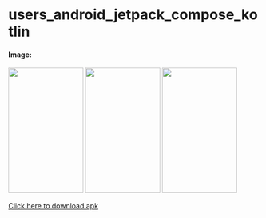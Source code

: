# users_android_jetpack_compose_kotlin
#### Image:
<div>
  <img src="https://github.com/mohammadjoumani/users_android_jetpack_compose_kotlin/assets/53276286/cdf2d3b9-886c-46c8-9119-15692cf81f45" width= "150"height="250>
  <img src="https://github.com/mohammadjoumani/users_android_jetpack_compose_kotlin/assets/53276286/003c5cdb-5854-4097-9050-cbc54dea5350" width="150"height="250">
  <img src="https://github.com/mohammadjoumani/users_android_jetpack_compose_kotlin/assets/53276286/676a4444-84c4-47bb-845a-628372b47e49" width="150"height="250">
  <img src="https://github.com/mohammadjoumani/users_android_jetpack_compose_kotlin/assets/53276286/3074aedd-3757-430a-a59d-baabe2c44311" width="150"height="250">
</div>



[Click here to download apk ](https://medium.com/@mohammadjoumani/multi-theme-in-jetpack-compose-db2eb7d4d187)
